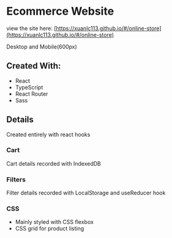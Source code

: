 # Ecommerce Website

view the site here: [https://xuanlc113.github.io/#/online-store](https://xuanlc113.github.io/#/online-store)

Desktop and Mobile(600px)

## Created With:

- React
- TypeScript
- React Router
- Sass

## Details

Created entirely with react hooks

### Cart

Cart details recorded with IndexedDB

### Filters

Filter details recorded with LocalStorage and useReducer hook

### CSS

- Mainly styled with CSS flexbox
- CSS grid for product listing
